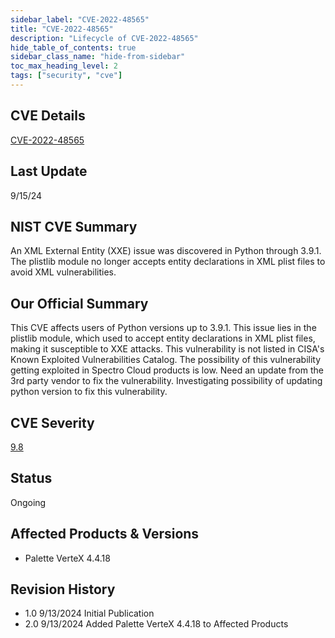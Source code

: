 ```yaml
---
sidebar_label: "CVE-2022-48565"
title: "CVE-2022-48565"
description: "Lifecycle of CVE-2022-48565"
hide_table_of_contents: true
sidebar_class_name: "hide-from-sidebar"
toc_max_heading_level: 2
tags: ["security", "cve"]
---
```


## CVE Details

[CVE-2022-48565](https://nvd.nist.gov/vuln/detail/CVE-2022-48565)

## Last Update

9/15/24

## NIST CVE Summary

An XML External Entity (XXE) issue was discovered in Python through 3.9.1. The plistlib module no longer accepts entity
declarations in XML plist files to avoid XML vulnerabilities.

## Our Official Summary

This CVE affects users of Python versions up to 3.9.1. This issue lies in the plistlib module, which used to accept
entity declarations in XML plist files, making it susceptible to XXE attacks. This vulnerability is not listed in CISA's
Known Exploited Vulnerabilities Catalog. The possibility of this vulnerability getting exploited in Spectro Cloud
products is low. Need an update from the 3rd party vendor to fix the vulnerability. Investigating possibility of
updating python version to fix this vulnerability.

## CVE Severity

[9.8](https://nvd.nist.gov/vuln/detail/CVE-2022-48565)

## Status

Ongoing

## Affected Products & Versions

- Palette VerteX 4.4.18

## Revision History

- 1.0 9/13/2024 Initial Publication
- 2.0 9/13/2024 Added Palette VerteX 4.4.18 to Affected Products
